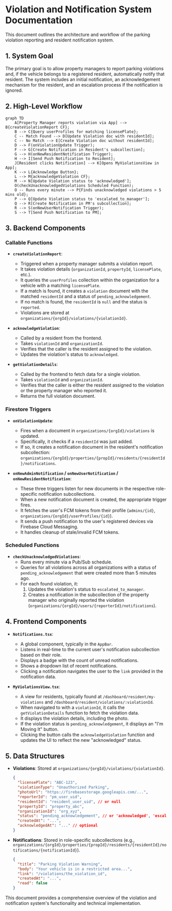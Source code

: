 # Violation and Notification System Documentation

This document outlines the architecture and workflow of the parking violation reporting and resident notification system.

## 1. System Goal

The primary goal is to allow property managers to report parking violations and, if the vehicle belongs to a registered resident, automatically notify that resident. The system includes an initial notification, an acknowledgement mechanism for the resident, and an escalation process if the notification is ignored.

## 2. High-Level Workflow

```mermaid
graph TD
    A[Property Manager reports violation via App] --> B{createViolationReport CF};
    B --> C{Query userProfiles for matching licensePlate};
    C -- Match Found --> D[Update Violation doc with residentId];
    C -- No Match --> E[Create Violation doc without residentId];
    D --> F(onViolationUpdate Trigger);
    F --> G[Create Notification in Resident's subcollection];
    G --> H(onNewResidentNotification Trigger);
    H --> I[Send Push Notification to Resident];
    J[Resident clicks Notification] --> K[Opens MyViolationsView in App];
    K --> L{Acknowledge Button};
    L --> M{acknowledgeViolation CF};
    M --> N[Update Violation status to 'acknowledged'];
    O(checkUnacknowledgedViolations Scheduled Function);
    O -- Runs every minute --> P{Finds unacknowledged violations > 5 mins old};
    P --> Q[Update Violation status to 'escalated_to_manager'];
    Q --> R[Create Notification in PM's subcollection];
    R --> S(onNewUserNotification Trigger);
    S --> T[Send Push Notification to PM];
```

## 3. Backend Components

### Callable Functions

-   **`createViolationReport`**:
    -   Triggered when a property manager submits a violation report.
    -   It takes violation details (`organizationId`, `propertyId`, `licensePlate`, etc.).
    -   It queries the `userProfiles` collection within the organization for a vehicle with a matching `licensePlate`.
    -   If a match is found, it creates a `violation` document with the matched `residentId` and a status of `pending_acknowledgement`.
    -   If no match is found, the `residentId` is `null` and the status is `reported`.
    -   Violations are stored at `organizations/{orgId}/violations/{violationId}`.

-   **`acknowledgeViolation`**:
    -   Called by a resident from the frontend.
    -   Takes `violationId` and `organizationId`.
    -   Verifies that the caller is the resident assigned to the violation.
    -   Updates the violation's status to `acknowledged`.

-   **`getViolationDetails`**:
    -   Called by the frontend to fetch data for a single violation.
    -   Takes `violationId` and `organizationId`.
    -   Verifies that the caller is either the resident assigned to the violation or the property manager who reported it.
    -   Returns the full violation document.

### Firestore Triggers

-   **`onViolationUpdate`**:
    -   Fires when a document in `organizations/{orgId}/violations` is updated.
    -   Specifically, it checks if a `residentId` was just added.
    -   If so, it creates a notification document in the resident's notification subcollection: `organizations/{orgId}/properties/{propId}/residents/{residentId}/notifications`.

-   **`onNewAdminNotification` / `onNewUserNotification` / `onNewResidentNotification`**:
    -   These three triggers listen for new documents in the respective role-specific notification subcollections.
    -   When a new notification document is created, the appropriate trigger fires.
    -   It fetches the user's FCM tokens from their profile (`admins/{id}`, `organizations/{orgId}/userProfiles/{id}`).
    -   It sends a push notification to the user's registered devices via Firebase Cloud Messaging.
    -   It handles cleanup of stale/invalid FCM tokens.

### Scheduled Functions

-   **`checkUnacknowledgedViolations`**:
    -   Runs every minute via a Pub/Sub schedule.
    -   Queries for all violations across all organizations with a status of `pending_acknowledgement` that were created more than 5 minutes ago.
    -   For each found violation, it:
        1.  Updates the violation's status to `escalated_to_manager`.
        2.  Creates a notification in the subcollection of the property manager who originally reported the violation (`organizations/{orgId}/users/{reporterId}/notifications`).

## 4. Frontend Components

-   **`Notifications.tsx`**:
    -   A global component, typically in the `AppBar`.
    -   Listens in real-time to the current user's notification subcollection based on their role.
    -   Displays a badge with the count of unread notifications.
    -   Shows a dropdown list of recent notifications.
    -   Clicking a notification navigates the user to the `link` provided in the notification data.

-   **`MyViolationsView.tsx`**:
    -   A view for residents, typically found at `/dashboard/resident/my-violations` and `/dashboard/resident/violations/:violationId`.
    -   When navigated to with a `violationId`, it calls the `getViolationDetails` function to fetch the violation data.
    -   It displays the violation details, including the photo.
    -   If the violation status is `pending_acknowledgement`, it displays an "I'm Moving It" button.
    -   Clicking the button calls the `acknowledgeViolation` function and updates the UI to reflect the new "acknowledged" status.

## 5. Data Structures

-   **Violations**: Stored at `organizations/{orgId}/violations/{violationId}`.
    ```json
    {
      "licensePlate": "ABC-123",
      "violationType": "Unauthorized Parking",
      "photoUrl": "https://firebasestorage.googleapis.com/...",
      "reporterId": "pm_user_uid",
      "residentId": "resident_user_uid", // or null
      "propertyId": "property_abc",
      "organizationId": "org_xyz",
      "status": "pending_acknowledgement", // or 'acknowledged', 'escalated_to_manager', 'reported'
      "createdAt": "...",
      "acknowledgedAt": "..." // optional
    }
    ```

-   **Notifications**: Stored in role-specific subcollections (e.g., `organizations/{orgId}/properties/{propId}/residents/{residentId}/notifications/{notificationId}`).
    ```json
    {
      "title": "Parking Violation Warning",
      "body": "Your vehicle is in a restricted area...",
      "link": "/violations/the_violation_id",
      "createdAt": "...",
      "read": false
    }
    ```

This document provides a comprehensive overview of the violation and notification system's functionality and technical implementation.
